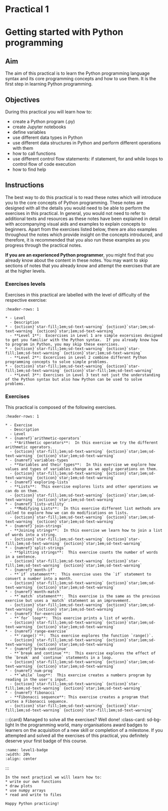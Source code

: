 # Practical 1
# Getting started with Python programming

## Aim  
The aim of this practical is to learn the Python programming language syntax and its core programming concepts and 
how to use them.  It is the first step in learning Python programming.  

## Objectives
During this practical you will learn how to:
* create a Python program (.py)
* create Jupyter notebooks
* define variables
* use different data types in Python
* use different data structures in Python and perform different operations with them
* how to call functions
* use different control flow statements: if statement, for and while loops to control flow of code execution
* how to find help


## Instructions

The best way to do this practical is to read these notes which will introduce you to the core concepts of Python programming. 
These notes are designed with all the details you would need to be able to perform the exercises in this practical. In 
general, you would not need to refer to additional texts and resources as these notes have been explained in detail with
accompanying visual aids and examples to explain concepts to beginners.  Apart from the exercises listed below, there are also 
examples throughout the notes which provide insight on the concepts introduced, and therefore, it is recommended that you also 
run these examples as you progress through the practical notes.  

**If you are an experienced Python programmer**, you might find that you already know about the content in these notes. You 
may want to skip sections of notes that you already know and attempt the exercises that are at the higher levels. 

### Exercises levels
Exercises in this practical are labelled with the level of difficulty of the respective exercise:

```{list-table}
:header-rows: 1

* - Level
  - Description
* - {octicon}`star-fill;1em;sd-text-warning` {octicon}`star;1em;sd-text-warning` {octicon}`star;1em;sd-text-warning`
  - **Level 1**:  Excercises in Level 1 are simple excersises designed to get you familiar with the Python syntax.  If you already know how to program in Python, you may skip these exercises.
* - {octicon}`star-fill;1em;sd-text-warning` {octicon}`star-fill;1em;sd-text-warning` {octicon}`star;1em;sd-text-warning`
  - **Level 2**: Excercises in Level 2 combine different Python programming concepts to solve simple problems.  
* - {octicon}`star-fill;1em;sd-text-warning` {octicon}`star-fill;1em;sd-text-warning` {octicon}`star-fill;1em;sd-text-warning`
  - **Level 3**: Exercises in Level 3 test not just the understanding of the Python syntax but also how Python can be used to solve problems.  
```

### Exercises

This practical is composed of the following exercises.

```{list-table}
:header-rows: 1

* - Exercise
  - Description
  - Level
* - {numref}`arithmetic-operators`
  - **Arithmetic operators**:  In this exercise we try the different arithmetic operators.  
  - {octicon}`star-fill;1em;sd-text-warning` {octicon}`star;1em;sd-text-warning` {octicon}`star;1em;sd-text-warning`
* - {numref}`variables-types`
  - **Variables and their types**:  In this exercise we explore how values and types of variables change as we apply operations on them. 
  - {octicon}`star-fill;1em;sd-text-warning` {octicon}`star;1em;sd-text-warning` {octicon}`star;1em;sd-text-warning`
* - {numref}`exploring-lists`
  - **Lists**:  This exercise explores lists and other operations we can do on them.  
  - {octicon}`star-fill;1em;sd-text-warning` {octicon}`star;1em;sd-text-warning` {octicon}`star;1em;sd-text-warning`
* - {numref}`lists-utility`
  - **Modifying Lists**:  In this exercise different list methods are called to explore how we can do modifications on lists.
  - {octicon}`star-fill;1em;sd-text-warning` {octicon}`star;1em;sd-text-warning` {octicon}`star;1em;sd-text-warning`
* - {numref}`join-strings`
  - **Joining strings**:  In this exercise we learn how to join a list of words into a string.  
  - {octicon}`star-fill;1em;sd-text-warning` {octicon}`star-fill;1em;sd-text-warning` {octicon}`star;1em;sd-text-warning`  
* - {numref}`split-strings`
  - **Splitting strings**:  This exercise counts the number of words in a sentence.
  - {octicon}`star-fill;1em;sd-text-warning` {octicon}`star-fill;1em;sd-text-warning` {octicon}`star;1em;sd-text-warning` 
* - {numref}`month-if`
  - **`if` statement**:  This exercise uses the `if` statement to convert a number into a month.
  - {octicon}`star-fill;1em;sd-text-warning` {octicon}`star;1em;sd-text-warning` {octicon}`star;1em;sd-text-warning`
* - {numref}`month-match`
  - **`match` statement**:  This exercise is the same as the previous exercise but uses a `match` statement as an improvement.
  - {octicon}`star-fill;1em;sd-text-warning` {octicon}`star;1em;sd-text-warning` {octicon}`star;1em;sd-text-warning`
* - {numref}`for-exercise`
  - **`for` loop**:  This exercise prints a list of words.
  - {octicon}`star-fill;1em;sd-text-warning` {octicon}`star;1em;sd-text-warning` {octicon}`star;1em;sd-text-warning`
* - {numref}`range-exercise`
  - **`range()`**:  This exercise explores the function `range()`.
  - {octicon}`star-fill;1em;sd-text-warning` {octicon}`star;1em;sd-text-warning` {octicon}`star;1em;sd-text-warning`
* - {numref}`break-continue`
  - **`break and continue`**:  This exercise explores the effect of the `break` and `continue` statements in a loop.
  - {octicon}`star-fill;1em;sd-text-warning` {octicon}`star;1em;sd-text-warning` {octicon}`star;1em;sd-text-warning`
* - {numref}`num-prog`
  - **`while` loop**:  This exercise creates a numbers program by reading in the user's input.
  - {octicon}`star-fill;1em;sd-text-warning` {octicon}`star-fill;1em;sd-text-warning` {octicon}`star;1em;sd-text-warning`
* - {numref}`fibonacci`
  - **Fibonacci sequence**: This exercise creates a program that writes a Fibonacci sequence. 
  - {octicon}`star-fill;1em;sd-text-warning` {octicon}`star-fill;1em;sd-text-warning` {octicon}`star-fill;1em;sd-text-warning`
```

:::{card} Managed to solve all the exercises?  Well done!
:class-card: sd-bg-light
In the programming world, many organisations award badges to learners on the acquisition of a new skill or completion of a milestone.  If you attempted and solved all the exercises of this practical, you definitely deserve your first badge of this course.
```{image} images/level1-badge.png
:name: level1-badge
:width: 20%
:align: center
```
:::


```{admonition} Next week
In the next practical we will learn how to:
* write our own functions
* draw plots
* use numpy arrays
* read and write to files

Happy Python practicing!
```







